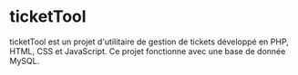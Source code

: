 # ticketTool
ticketTool est un projet d'utilitaire de gestion de tickets développé en PHP, HTML, CSS et JavaScript. Ce projet fonctionne avec une base de donnée MySQL.